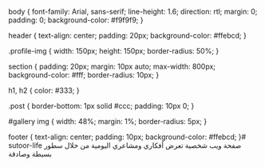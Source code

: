 body {
    font-family: Arial, sans-serif;
    line-height: 1.6;
    direction: rtl;
    margin: 0;
    padding: 0;
    background-color: #f9f9f9;
}

header {
    text-align: center;
    padding: 20px;
    background-color: #ffebcd;
}

.profile-img {
    width: 150px;
    height: 150px;
    border-radius: 50%;
}

section {
    padding: 20px;
    margin: 10px auto;
    max-width: 800px;
    background-color: #fff;
    border-radius: 10px;
}

h1, h2 {
    color: #333;
}

.post {
    border-bottom: 1px solid #ccc;
    padding: 10px 0;
}

#gallery img {
    width: 48%;
    margin: 1%;
    border-radius: 5px;
}

footer {
    text-align: center;
    padding: 10px;
    background-color: #ffebcd;
}# sutoor-life
صفحة ويب شخصية تعرض أفكاري ومشاعري اليومية من خلال سطور بسيطة وصادقة
